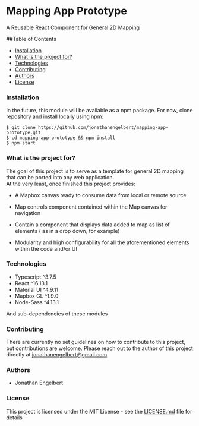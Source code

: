 # Mapping App Prototype

A Reusable React Component for General 2D Mapping

##Table of Contents

* [Installation](#installation)
* [What is the project for?](#what-is-the-project-for)
* [Technologies](#technologies)
* [Contributing](#contributing)
* [Authors](#authors)
* [License](#license)

### Installation

In the future, this module will be available as a npm package.
For now, clone repository and install locally using npm:

`$ git clone https://github.com/jonathanengelbert/mapping-app-prototype.git`
<br>
`$ cd mapping-app-prototype && npm install`
<br>
`$ npm start`

### What is the project for?

The goal of this project is to serve as a template for general 2D mapping that can be ported into any web application.
<br>
At the very least, once finished this project provides:

* A Mapbox canvas ready to consume data from local or remote source

* Map controls component contained within the Map canvas for navigation

* Contain a component that displays data added to map as list of elements ( as in a drop down, for example)

* Modularity and high configurability for all the aforementioned elements within the code and/or UI

### Technologies 

* Typescript ^3.7.5 
* React ^16.13.1
* Material UI ^4.9.11
* Mapbox GL ^1.9.0 
* Node-Sass ^4.13.1

And sub-dependencies of these modules

### Contributing

There are currently no set guidelines on how to contribute to this project, but contributions are welcome.
Please reach out to the author of this project directly at <jonathanengelbert@gmail.com>

### Authors

* Jonathan Engelbert

### License

This project is licensed under the MIT License - see the [LICENSE.md](LICENSE.md) file for details
